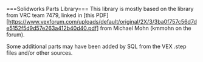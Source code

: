 ===Solidworks Parts Library===
This library is mostly based on the library from VRC team 7479, linked
in [this PDF][https://www.vexforum.com/uploads/default/original/2X/3/3ba0f757c56d7de5152f5d9d57e263a412b40d40.pdf]
from Michael Mohn (kmmohn on the forum). 

Some additional parts may have been added by SQL from the VEX .step files and/or other sources.